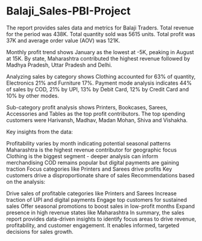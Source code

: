 # Balaji_Sales-PBI-Project

The report provides sales data and metrics for Balaji Traders. Total revenue for the period was 438K. Total quantity sold was 5615 units. Total profit was 37K and average order value (AOV) was 121K.

Monthly profit trend shows January as the lowest at -5K, peaking in August at 15K. By state, Maharashtra contributed the highest revenue followed by Madhya Pradesh, Uttar Pradesh and Delhi.

Analyzing sales by category shows Clothing accounted for 63% of quantity, Electronics 21% and Furniture 17%. Payment mode analysis indicates 44% of sales by COD, 21% by UPI, 13% by Debit Card, 12% by Credit Card and 10% by other modes.

Sub-category profit analysis shows Printers, Bookcases, Sarees, Accessories and Tables as the top profit contributors. The top spending customers were Harivansh, Madhav, Madan Mohan, Shiva and Vishakha.

Key insights from the data:

Profitability varies by month indicating potential seasonal patterns
Maharashtra is the highest revenue contributor for geographic focus
Clothing is the biggest segment - deeper analysis can inform merchandising
COD remains popular but digital payments are gaining traction
Focus categories like Printers and Sarees drive profits
Key customers drive a disproportionate share of sales
Recommendations based on the analysis:

Drive sales of profitable categories like Printers and Sarees
Increase traction of UPI and digital payments
Engage top customers for sustained sales
Offer seasonal promotions to boost sales in low-profit months
Expand presence in high revenue states like Maharashtra
In summary, the sales report provides data-driven insights to identify focus areas to drive revenue, profitability, and customer engagement. It enables informed, targeted decisions for sales growth.
